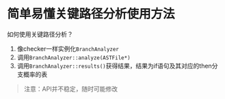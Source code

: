 # 简单易懂关键路径分析使用方法

如何使用关键路径分析？

1. 像checker一样实例化`BranchAnalyzer`
2. 调用`BranchAnalyzer::analyze(ASTFile*)`
3. 调用`BranchAnalyzer::results()`获得结果，结果为if语句及其对应的then分支概率的表

> 注意：API并不稳定，随时可能修改